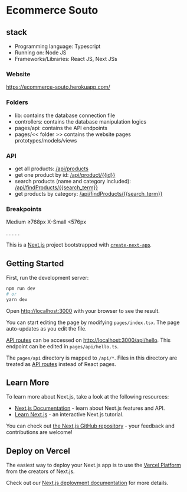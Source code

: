 # Ecommerce Souto

## stack
- Programming language: Typescript
- Running on: Node JS
- Frameworks/Libraries: React JS, Next JSs

### Website
https://ecommerce-souto.herokuapp.com/

### Folders
- lib: contains the database connection file
- controllers: contains the database manipulation logics
- pages/api: contains the API endpoints
- pages/<< folder >> contains the website pages prototypes/models/views 

### API
- get all products: [/api/products](https://ecommerce-souto.herokuapp.com/api/products)
- get one product by id: [/api/product/{{id}}](https://ecommerce-souto.herokuapp.com/api/product/{{id}})
- search products (name and category included): [/api/findProducts/{{search_term}}](https://ecommerce-souto.herokuapp.com/api/findProducts/games)
- get products by category: [/api/findProducts/{{search_term}}](https://ecommerce-souto.herokuapp.com/api/findProducts/tvs)


### Breakpoints
Medium	≥768px
X-Small	<576px



.
.
.
.
.

This is a [Next.js](https://nextjs.org/) project bootstrapped with [`create-next-app`](https://github.com/vercel/next.js/tree/canary/packages/create-next-app).

## Getting Started

First, run the development server:

```bash
npm run dev
# or
yarn dev
```

Open [http://localhost:3000](http://localhost:3000) with your browser to see the result.

You can start editing the page by modifying `pages/index.tsx`. The page auto-updates as you edit the file.

[API routes](https://nextjs.org/docs/api-routes/introduction) can be accessed on [http://localhost:3000/api/hello](http://localhost:3000/api/hello). This endpoint can be edited in `pages/api/hello.ts`.

The `pages/api` directory is mapped to `/api/*`. Files in this directory are treated as [API routes](https://nextjs.org/docs/api-routes/introduction) instead of React pages.

## Learn More

To learn more about Next.js, take a look at the following resources:

- [Next.js Documentation](https://nextjs.org/docs) - learn about Next.js features and API.
- [Learn Next.js](https://nextjs.org/learn) - an interactive Next.js tutorial.

You can check out [the Next.js GitHub repository](https://github.com/vercel/next.js/) - your feedback and contributions are welcome!

## Deploy on Vercel

The easiest way to deploy your Next.js app is to use the [Vercel Platform](https://vercel.com/new?utm_medium=default-template&filter=next.js&utm_source=create-next-app&utm_campaign=create-next-app-readme) from the creators of Next.js.

Check out our [Next.js deployment documentation](https://nextjs.org/docs/deployment) for more details.
